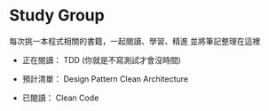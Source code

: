 # Study Group
每次挑一本程式相關的書籍，一起閱讀、學習、精進
並將筆記整理在這裡

* 正在閱讀：
TDD (你就是不寫測試才會沒時間)

* 預計清單：
Design Pattern
Clean Architecture

* 已閱讀：
Clean Code
